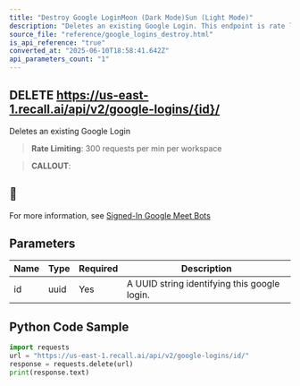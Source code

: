 ```yaml
---
title: "Destroy Google LoginMoon (Dark Mode)Sun (Light Mode)"
description: "Deletes an existing Google Login. This endpoint is rate limited to: 300 requests per min per workspace"
source_file: "reference/google_logins_destroy.html"
is_api_reference: "true"
converted_at: "2025-06-10T18:58:41.642Z"
api_parameters_count: "1"
---
```

## DELETE https://us-east-1.recall.ai/api/v2/google-logins/{id}/

Deletes an existing Google Login

> **Rate Limiting**: 300 requests per min per workspace

> **CALLOUT**:

## 📘

For more information, see [Signed-In Google Meet Bots](/docs/google-meet-login-getting-started.md)
## Parameters

| Name | Type | Required | Description |
| --- | --- | --- | --- |
| id | uuid | Yes | A UUID string identifying this google login. |

## Python Code Sample

```python
import requests
url = "https://us-east-1.recall.ai/api/v2/google-logins/id/"
response = requests.delete(url)
print(response.text)
```
